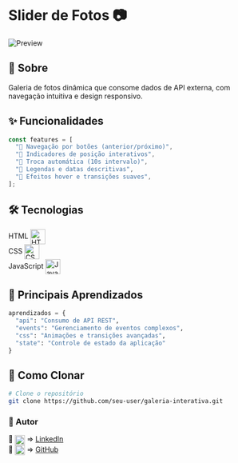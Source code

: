 # Slider de Fotos 📷

![Preview](./img/preview.png)

## 📝 Sobre
Galeria de fotos dinâmica que consome dados de API externa, com navegação intuitiva e design responsivo.

## ✨ Funcionalidades
```javascript
const features = [
  "🎯 Navegação por botões (anterior/próximo)",
  "🔘 Indicadores de posição interativos",
  "🔄 Troca automática (10s intervalo)",
  "📝 Legendas e datas descritivas",
  "💫 Efeitos hover e transições suaves",
];
```

## 🛠 Tecnologias
<div class="tech-stack">
  HTML <img src="https://img.icons8.com/color/48/000000/html-5.png" width="30" title="HTML5" td align="center"/> <br>
  CSS <img src="https://img.icons8.com/color/48/000000/css3.png" width="30" title="CSS3" td align="center"/> <br>
  JavaScript <img src="https://img.icons8.com/color/48/000000/javascript.png" width="30" title="JavaScript" td align="center"/>

</div>


## 🧠 Principais Aprendizados
```python
aprendizados = {
  "api": "Consumo de API REST",
  "events": "Gerenciamento de eventos complexos",
  "css": "Animações e transições avançadas",
  "state": "Controle de estado da aplicação"
}
```

## 🚀 Como Clonar
```bash
# Clone o repositório
git clone https://github.com/seu-user/galeria-interativa.git
```

### 🏀 Autor

🔗 <img src="https://img.icons8.com/color/48/000000/linkedin.png" width="20" td align="center"/> ⇒
    [LinkedIn](https://www.linkedin.com/in/gabriel-soares-3098782b0/)<br>
🔗 <img src="https://img.icons8.com/fluent/48/000000/github.png" width="20" td align="center"/> ⇒
    [GitHub](https://github.com/Bielxs633)

#

<!-- <table> <tr> <td align="center"> <a href="https://github.com/Bielxs633"> <img src="https://avatars.githubusercontent.com/u/SEU_USER_ID?v=4" width="100px;" alt="Foto do Autor"/> <br/> <sub><b>Gabriel Soares</b></sub> </a> </td> </tr> </table><p align="left"> <a href="https://www.linkedin.com/in/gabriel-soares-3098782b0/" target="_blank"> <img src="https://img.icons8.com/color/48/000000/linkedin.png" width="30"/> </a> <a href="https://github.com/Bielxs633" target="_blank"> <img src="https://img.icons8.com/fluent/48/000000/github.png" width="30"/> </a> </p>  -->